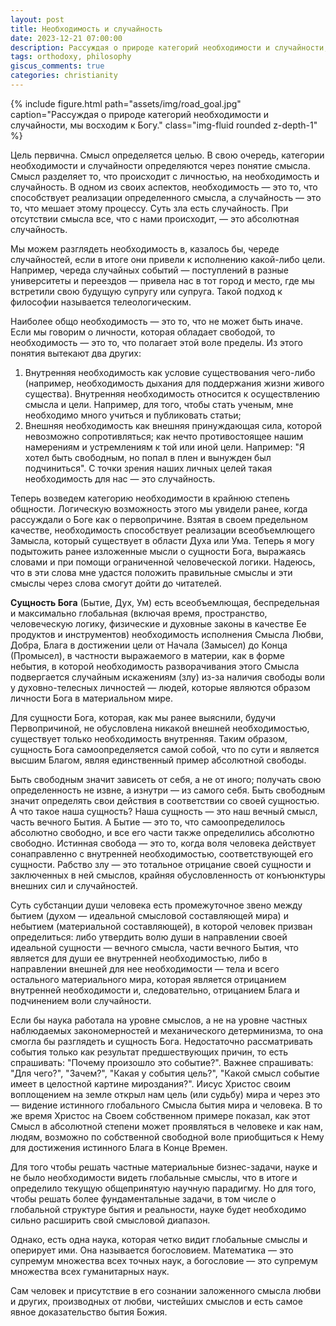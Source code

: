 ```yaml
---
layout: post
title: Необходимость и случайность
date: 2023-12-21 07:00:00
description: Рассуждая о природе категорий необходимости и случайности, мы восходим к Богу
tags: orthodoxy, philosophy
giscus_comments: true
categories: christianity
---
```


{% include figure.html path="assets/img/road_goal.jpg" caption="Рассуждая о природе категорий необходимости и случайности, мы восходим к Богу." class="img-fluid rounded z-depth-1" %}

Цель первична. Смысл определяется целью. В свою очередь, категории необходимости и случайности определяются через понятие смысла. Смысл разделяет то, что происходит с личностью, на необходимость и случайность.
В одном из своих аспектов, необходимость — это то, что способствует реализации определенного смысла, а случайность — это то, что мешает этому процессу. Суть зла есть случайность. При отсутствии смысла все, что с нами происходит, — это абсолютная случайность.

Мы можем разглядеть необходимость в, казалось бы, череде случайностей, если в итоге они привели к исполнению какой-либо цели. Например, череда случайных событий — поступлений в разные университеты и переездов — привела нас в тот город и место, где мы встретили свою будущую супругу или супруга. Такой подход к философии называется телеологическим.

Наиболее общо необходимость — это то, что не может быть иначе. Если мы говорим о личности, которая обладает свободой, то необходимость — это то, что полагает этой воле пределы. Из этого понятия вытекают два других:
1. Внутренняя необходимость как условие существования чего-либо (например, необходимость дыхания для поддержания жизни живого существа). Внутренняя необходимость относится к осуществлению смысла и цели. Например, для того, чтобы стать ученым, мне необходимо много учиться и публиковать статьи;
2. Внешняя необходимость как внешняя принуждающая сила, которой невозможно сопротивляться; как нечто противостоящее нашим намерениям и устремлениям к той или иной цели. Например: "Я хотел быть свободным, но попал в плен и вынужден был подчиниться". С точки зрения наших личных целей такая необходимость для нас — это случайность.

Теперь возведем категорию необходимости в крайнюю степень общности. Логическую возможность этого мы увидели ранее, когда рассуждали о Боге как о первопричине. Взятая в своем предельном качестве, необходимость способствует реализации всеобъемлющего Замысла, который существует в области Духа или Ума.
Теперь я могу подытожить ранее изложенные мысли о сущности Бога, выражаясь словами и при помощи ограниченной человеческой логики. Надеюсь, что в эти слова мне удастся положить правильные смыслы и эти смыслы через слова смогут дойти до читателей.

**Сущность Бога** (Бытие, Дух, Ум) есть всеобъемлющая, беспредельная и максимально глобальная (включая время, пространство, человеческую логику, физические и духовные законы в качестве Ее продуктов и инструментов) необходимость исполнения Смысла Любви, Добра, Блага в достижении цели от Начала (Замысел) до Конца (Промысел), в частности выражаемого в материи, как в форме небытия, в которой необходимость разворачивания этого Смысла подвергается случайным искажениям (злу) из-за наличия свободы воли у духовно-телесных личностей — людей, которые являются образом личности Бога в материальном мире.

Для сущности Бога, которая, как мы ранее выяснили, будучи Первопричиной, не обусловлена никакой внешней необходимостью, существует только необходимость внутренняя. Таким образом, сущность Бога самоопределяется самой собой, что по сути и является высшим Благом, являя единственный пример абсолютной свободы.

Быть свободным значит зависеть от себя, а не от иного; получать свою определенность не извне, а изнутри — из самого себя.
Быть свободным значит определять свои действия в соответствии со своей сущностью. А что такое наша сущность? Наша сущность — это наш вечный смысл, часть вечного Бытия. А Бытие — это то, что самоопределилось абсолютно свободно, и все его части также определились абсолютно свободно.
Истинная свобода — это то, когда воля человека действует сонаправленно с внутренней необходимостью, соответствующей его сущности.
Рабство злу — это тотальное отрицание своей сущности и заключенных в ней смыслов, крайняя обусловленность от конъюнктуры внешних сил и случайностей.

Суть субстанции души человека есть промежуточное звено между бытием (духом — идеальной смысловой составляющей мира) и небытием (материальной составляющей), в которой человек призван определиться: либо утвердить волю души в направлении своей идеальной сущности — вечного смысла, части вечного Бытия, что является для души ее внутренней необходимостью, либо в направлении внешней для нее необходимости — тела и всего остального материального мира, которая является отрицанием внутренней необходимости и, следовательно, отрицанием Блага и подчинением воли случайности.

Если бы наука работала на уровне смыслов, а не на уровне частных наблюдаемых закономерностей и механического детерминизма, то она смогла бы разглядеть и сущность Бога. Недостаточно рассматривать события только как результат предшествующих причин, то есть спрашивать: "Почему произошло это событие?". Важнее спрашивать: "Для чего?", "Зачем?", "Какая у события цель?", "Какой смысл событие имеет в целостной картине мироздания?". Иисус Христос своим воплощением на земле открыл нам цель (или судьбу) мира и через это — видение истинного глобального Смысла бытия мира и человека. В то же время Христос на Своем собственном примере показал, как этот Смысл в абсолютной степени может проявляться в человеке и как нам, людям, возможно по собственной свободной воле приобщиться к Нему для достижения истинного Блага в Конце Времен.

Для того чтобы решать частные материальные бизнес-задачи, науке и не было необходимости видеть глобальные смыслы, что в итоге и определило текущую общепринятую научную парадигму. Но для того, чтобы решать более фундаментальные задачи, в том числе о глобальной структуре бытия и реальности, науке будет необходимо сильно расширить свой смысловой диапазон.

Однако, есть одна наука, которая четко видит глобальные смыслы и оперирует ими. Она называется богословием.
Математика — это супремум множества всех точных наук, а богословие — это супремум множества всех гуманитарных наук.

Сам человек и присутствие в его сознании заложенного смысла любви и других, производных от любви, чистейших смыслов и есть самое явное доказательство бытия Божия.